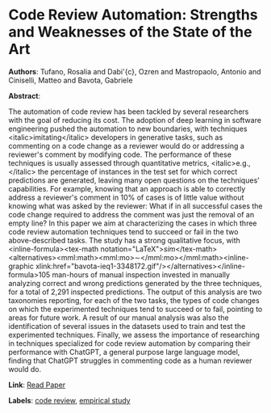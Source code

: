 # Code Review Automation: Strengths and Weaknesses of the State of the Art

**Authors**: Tufano, Rosalia and Dabi\'{c}, Ozren and Mastropaolo, Antonio and Ciniselli, Matteo and Bavota, Gabriele

**Abstract**:

The automation of code review has been tackled by several researchers with the goal of reducing its cost. The adoption of deep learning in software engineering pushed the automation to new boundaries, with techniques &lt;italic&gt;imitating&lt;/italic&gt; developers in generative tasks, such as commenting on a code change as a reviewer would do or addressing a reviewer's comment by modifying code. The performance of these techniques is usually assessed through quantitative metrics, &lt;italic&gt;e.g.,&lt;/italic&gt; the percentage of instances in the test set for which correct predictions are generated, leaving many open questions on the techniques’ capabilities. For example, knowing that an approach is able to correctly address a reviewer's comment in 10\% of cases is of little value without knowing what was asked by the reviewer: What if in all successful cases the code change required to address the comment was just the removal of an empty line? In this paper we aim at characterizing the cases in which three code review automation techniques tend to succeed or fail in the two above-described tasks. The study has a strong qualitative focus, with &lt;inline-formula&gt;&lt;tex-math notation="LaTeX"&gt;$sim$&lt;/tex-math&gt;&lt;alternatives&gt;&lt;mml:math&gt;&lt;mml:mo&gt;∼&lt;/mml:mo&gt;&lt;/mml:math&gt;&lt;inline-graphic xlink:href="bavota-ieq1-3348172.gif"/&gt;&lt;/alternatives&gt;&lt;/inline-formula&gt;105 man-hours of manual inspection invested in manually analyzing correct and wrong predictions generated by the three techniques, for a total of 2,291 inspected predictions. The output of this analysis are two taxonomies reporting, for each of the two tasks, the types of code changes on which the experimented techniques tend to succeed or to fail, pointing to areas for future work. A result of our manual analysis was also the identification of several issues in the datasets used to train and test the experimented techniques. Finally, we assess the importance of researching in techniques specialized for code review automation by comparing their performance with ChatGPT, a general purpose large language model, finding that ChatGPT struggles in commenting code as a human reviewer would do.

**Link**: [Read Paper](https://doi.org/10.1109/TSE.2023.3348172)

**Labels**: [code review](../../labels/code_review.md), [empirical study](../../labels/empirical_study.md)
